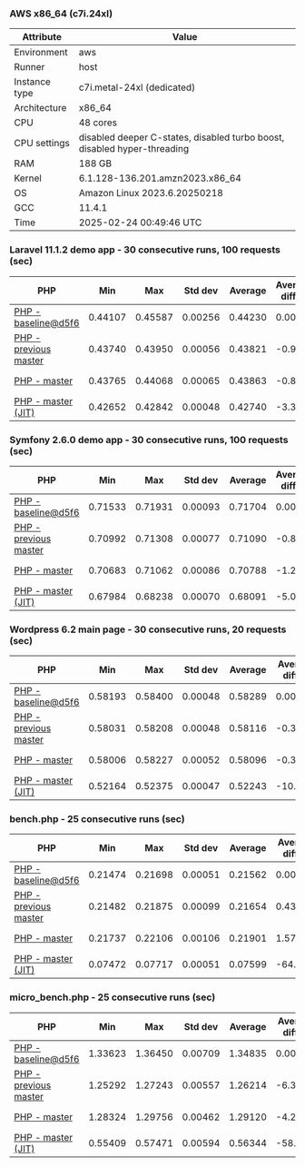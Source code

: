 ### AWS x86_64 (c7i.24xl)

|  Attribute    |     Value      |
|---------------|----------------|
| Environment   |aws|
| Runner        |host|
| Instance type |c7i.metal-24xl (dedicated)|
| Architecture  |x86_64
| CPU           |48 cores|
| CPU settings  |disabled deeper C-states, disabled turbo boost, disabled hyper-threading|
| RAM           |188 GB|
| Kernel        |6.1.128-136.201.amzn2023.x86_64|
| OS            |Amazon Linux 2023.6.20250218|
| GCC           |11.4.1|
| Time          |2025-02-24 00:49:46 UTC|

### Laravel 11.1.2 demo app - 30 consecutive runs, 100 requests (sec)

|     PHP     |     Min     |     Max     |    Std dev   |   Average  |  Average diff % |   Median   | Median diff % |     Memory    |
|-------------|-------------|-------------|--------------|------------|-----------------|------------|---------------|---------------|
|[PHP - baseline@d5f6](https://github.com/php/php-src/commit/d5f6e56610)|0.44107|0.45587|0.00256|0.44230|0.00%|0.44185|0.00%|41.86 MB|
|[PHP - previous master](https://github.com/php/php-src/commit/b1841fdfa2)|0.43740|0.43950|0.00056|0.43821|-0.92%|0.43824|-0.82%|41.85 MB|
|[PHP - master](https://github.com/php/php-src/commit/1fa15abe92)|0.43765|0.44068|0.00065|0.43863|-0.83%|0.43851|-0.75%|41.85 MB|
|[PHP - master (JIT)](https://github.com/php/php-src/commit/1fa15abe92)|0.42652|0.42842|0.00048|0.42740|-3.37%|0.42742|-3.26%|50.78 MB|

### Symfony 2.6.0 demo app - 30 consecutive runs, 100 requests (sec)

|     PHP     |     Min     |     Max     |    Std dev   |   Average  |  Average diff % |   Median   | Median diff % |     Memory    |
|-------------|-------------|-------------|--------------|------------|-----------------|------------|---------------|---------------|
|[PHP - baseline@d5f6](https://github.com/php/php-src/commit/d5f6e56610)|0.71533|0.71931|0.00093|0.71704|0.00%|0.71697|0.00%|37.39 MB|
|[PHP - previous master](https://github.com/php/php-src/commit/b1841fdfa2)|0.70992|0.71308|0.00077|0.71090|-0.86%|0.71073|-0.87%|37.54 MB|
|[PHP - master](https://github.com/php/php-src/commit/1fa15abe92)|0.70683|0.71062|0.00086|0.70788|-1.28%|0.70765|-1.30%|37.54 MB|
|[PHP - master (JIT)](https://github.com/php/php-src/commit/1fa15abe92)|0.67984|0.68238|0.00070|0.68091|-5.04%|0.68085|-5.04%|44.54 MB|

### Wordpress 6.2 main page - 30 consecutive runs, 20 requests (sec)

|     PHP     |     Min     |     Max     |    Std dev   |   Average  |  Average diff % |   Median   | Median diff % |     Memory    |
|-------------|-------------|-------------|--------------|------------|-----------------|------------|---------------|---------------|
|[PHP - baseline@d5f6](https://github.com/php/php-src/commit/d5f6e56610)|0.58193|0.58400|0.00048|0.58289|0.00%|0.58292|0.00%|43.01 MB|
|[PHP - previous master](https://github.com/php/php-src/commit/b1841fdfa2)|0.58031|0.58208|0.00048|0.58116|-0.30%|0.58124|-0.29%|42.93 MB|
|[PHP - master](https://github.com/php/php-src/commit/1fa15abe92)|0.58006|0.58227|0.00052|0.58096|-0.33%|0.58084|-0.36%|42.93 MB|
|[PHP - master (JIT)](https://github.com/php/php-src/commit/1fa15abe92)|0.52164|0.52375|0.00047|0.52243|-10.37%|0.52239|-10.38%|61.90 MB|

### bench.php - 25 consecutive runs (sec)

|     PHP     |     Min     |     Max     |    Std dev   |   Average  |  Average diff % |   Median   | Median diff % |     Memory    |
|-------------|-------------|-------------|--------------|------------|-----------------|------------|---------------|---------------|
|[PHP - baseline@d5f6](https://github.com/php/php-src/commit/d5f6e56610)|0.21474|0.21698|0.00051|0.21562|0.00%|0.21555|0.00%|26.18 MB|
|[PHP - previous master](https://github.com/php/php-src/commit/b1841fdfa2)|0.21482|0.21875|0.00099|0.21654|0.43%|0.21662|0.49%|26.26 MB|
|[PHP - master](https://github.com/php/php-src/commit/1fa15abe92)|0.21737|0.22106|0.00106|0.21901|1.57%|0.21907|1.63%|26.26 MB|
|[PHP - master (JIT)](https://github.com/php/php-src/commit/1fa15abe92)|0.07472|0.07717|0.00051|0.07599|-64.76%|0.07594|-64.77%|27.36 MB|

### micro_bench.php - 25 consecutive runs (sec)

|     PHP     |     Min     |     Max     |    Std dev   |   Average  |  Average diff % |   Median   | Median diff % |     Memory    |
|-------------|-------------|-------------|--------------|------------|-----------------|------------|---------------|---------------|
|[PHP - baseline@d5f6](https://github.com/php/php-src/commit/d5f6e56610)|1.33623|1.36450|0.00709|1.34835|0.00%|1.34899|0.00%|20.44 MB|
|[PHP - previous master](https://github.com/php/php-src/commit/b1841fdfa2)|1.25292|1.27243|0.00557|1.26214|-6.39%|1.26036|-6.57%|20.52 MB|
|[PHP - master](https://github.com/php/php-src/commit/1fa15abe92)|1.28324|1.29756|0.00462|1.29120|-4.24%|1.29106|-4.29%|20.52 MB|
|[PHP - master (JIT)](https://github.com/php/php-src/commit/1fa15abe92)|0.55409|0.57471|0.00594|0.56344|-58.21%|0.56244|-58.31%|21.78 MB|
